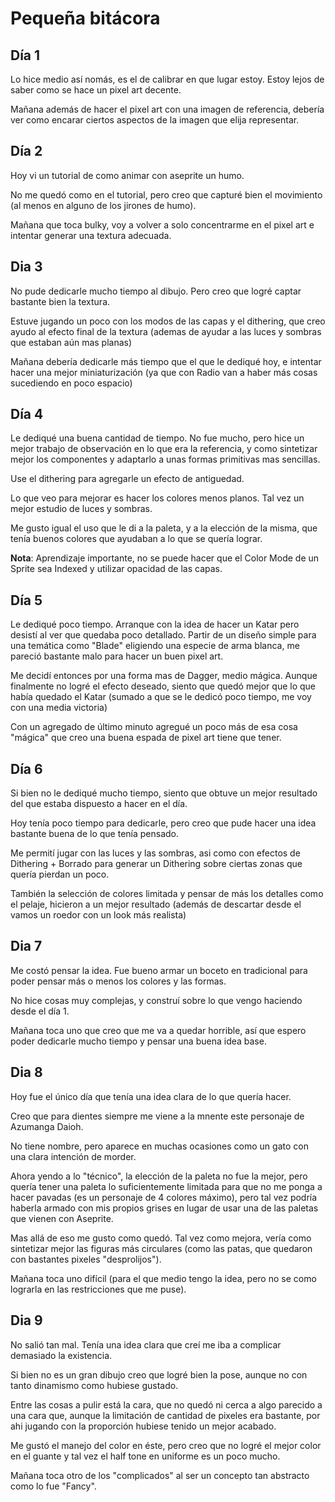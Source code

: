 # Pequeña bitácora

## Día 1

Lo hice medio así nomás, es el de calibrar en que lugar estoy. Estoy lejos de saber como se hace un pixel art decente.

Mañana además de hacer el pixel art con una imagen de referencia, debería ver como encarar ciertos aspectos de la imagen que elija representar.

## Día 2

Hoy vi un tutorial de como animar con aseprite un humo.

No me quedó como en el tutorial, pero creo que capturé bien el movimiento (al menos en alguno de los jirones de humo).

Mañana que toca bulky, voy a volver a solo concentrarme en el pixel art e intentar generar una textura adecuada.

## Dia 3

No pude dedicarle mucho tiempo al dibujo. Pero creo que logré captar bastante bien la textura.

Estuve jugando un poco con los modos de las capas y el dithering, que creo ayudo al efecto final de la textura (ademas de ayudar a las luces y sombras que estaban aún mas planas)

Mañana debería dedicarle más tiempo que el que le dediqué hoy, e intentar hacer una mejor miniaturización (ya que con Radio van a haber más cosas sucediendo en poco espacio)


## Día 4

Le dediqué una buena cantidad de tiempo. No fue mucho, pero hice un mejor trabajo de observación en lo que era la referencia, y como sintetizar mejor los componentes y adaptarlo a unas formas primitivas mas sencillas.

Use el dithering para agregarle un efecto de antiguedad.

Lo que veo para mejorar es hacer los colores menos planos. Tal vez un mejor estudio de luces y sombras.

Me gusto igual el uso que le di a la paleta, y a la elección de la misma, que tenía buenos colores que ayudaban a lo que se quería lograr.

**Nota**: Aprendizaje importante, no se puede hacer que el Color Mode de un Sprite sea Indexed y utilizar opacidad de las capas.

## Día 5

Le dediqué poco tiempo. Arranque con la idea de hacer un Katar pero desistí al ver que quedaba poco detallado. Partir de un diseño simple para una temática como "Blade" eligiendo una especie de arma blanca, me pareció bastante malo para hacer un buen pixel art.

Me decidí entonces por una forma mas de Dagger, medio mágica. Aunque finalmente no logré el efecto deseado, siento que quedó mejor que lo que había quedado el Katar (sumado a que se le dedicó poco tiempo, me voy con una media victoria)

Con un agregado de último minuto agregué un poco más de esa cosa "mágica" que creo una buena espada de pixel art tiene que tener.

## Día 6

Si bien no le dediqué mucho tiempo, siento que obtuve un mejor resultado del que estaba dispuesto a hacer en el día.

Hoy tenía poco tiempo para dedicarle, pero creo que pude hacer una idea bastante buena de lo que tenía pensado.

Me permití jugar con las luces y las sombras, asi como con efectos de Dithering + Borrado para generar un Dithering sobre ciertas zonas que quería pierdan un poco.

También la selección de colores limitada y pensar de más los detalles como el pelaje, hicieron a un mejor resultado (además de descartar desde el vamos un roedor con un look más realista)

## Dia 7

Me costó pensar la idea. Fue bueno armar un boceto en tradicional para poder pensar más o menos los colores y las formas.

No hice cosas muy complejas, y construí sobre lo que vengo haciendo desde el día 1.

Mañana toca uno que creo que me va a quedar horrible, así que espero poder dedicarle mucho tiempo y pensar una buena idea base.

## Dia 8

Hoy fue el único día que tenía una idea clara de lo que quería hacer.

Creo que para dientes siempre me viene a la mnente este personaje de Azumanga Daioh.

No tiene nombre, pero aparece en muchas ocasiones como un gato con una clara intención de morder.

Ahora yendo a lo "técnico", la elección de la paleta no fue la mejor, pero quería tener una paleta lo suficientemente limitada para que no me ponga a hacer pavadas (es un personaje de 4 colores máximo), pero tal vez podría haberla armado con mis propios grises en lugar de usar una de las paletas que vienen con Aseprite.

Mas allá de eso me gusto como quedó. Tal vez como mejora, vería como sintetizar mejor las figuras más circulares (como las patas, que quedaron con bastantes pixeles "desprolijos").

Mañana toca uno difícil (para el que medio tengo la idea, pero no se como lograrla en las restricciones que me puse).

## Dia 9

No salió tan mal. Tenía una idea clara que creí me iba a complicar demasiado la existencia.

Si bien no es un gran dibujo creo que logré bien la pose, aunque no con tanto dinamismo como hubiese gustado.

Entre las cosas a pulir está la cara, que no quedó ni cerca a algo parecido a una cara que, aunque la limitación de cantidad de pixeles era bastante, por ahi jugando con la proporción hubiese tenido un mejor acabado.

Me gustó el manejo del color en éste, pero creo que no logré el mejor color en el guante y tal vez el half tone en uniforme es un poco mucho.

Mañana toca otro de los "complicados" al ser un concepto tan abstracto como lo fue "Fancy".
